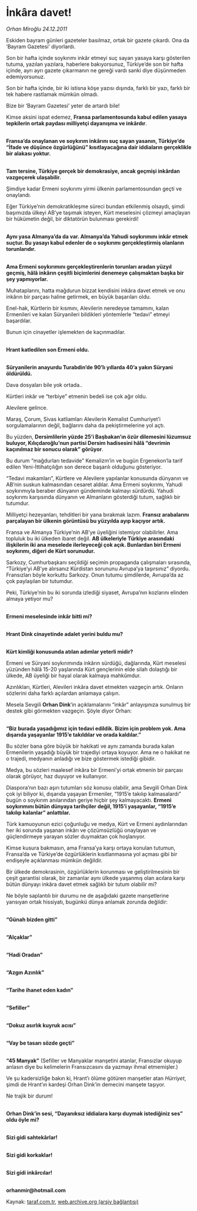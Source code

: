 # İnkâra davet!

*Orhan Miroğlu 24.12.2011*

<div class="yazi"><p>Eskiden bayram günleri gazeteler basılmaz, ortak bir gazete çıkardı. Ona da ‘Bayram Gazetesi’ diyorlardı.</p>
<p>Son bir hafta içinde soykırımı inkâr etmeyi suç sayan yasaya karşı gösterilen tutuma, yazılan yazılara, haberlere bakıyorsunuz, Türkiye’de son bir hafta içinde, ayrı ayrı gazete çıkarmanın ne gereği vardı sanki diye düşünmeden edemiyorsunuz.</p>
<p>Son bir hafta içinde, bir iki istisna köşe yazısı dışında, farklı bir yazı, farklı bir tek habere rastlamak mümkün olmadı. </p>
<p>Bize bir ‘Bayram Gazetesi’ yeter de artardı bile!</p>
<p>Kimse aksini ispat edemez, <b>Fransa parlamentosunda kabul edilen yasaya tepkilerin ortak paydası milliyetçi dayanışma ve inkârdır</b>.</p>
<p><b><br/>Fransa’da onaylanan ve soykırım inkârını suç sayan yasanın, Türkiye’de “İfade ve düşünce özgürlüğünü” kısıtlayacağına dair iddiaların gerçeklikle bir alakası yoktur. </b></p>
<p><b><br/>Tam tersine, Türkiye gerçek bir demokrasiye, ancak geçmişi inkârdan vazgeçerek ulaşabilir. </b></p>
<p>Şimdiye kadar Ermeni soykırımı yirmi ülkenin parlamentosundan geçti ve onaylandı. </p>
<p>Eğer Türkiye’nin demokratikleşme süreci bundan etkilenmiş olsaydı, şimdi başımızda ülkeyi AB’ye taşımak isteyen, Kürt meselesini çözmeyi amaçlayan bir hükümetin değil, bir diktatörün bulunması gerekirdi!</p>
<p><b><br/>Aynı yasa Almanya’da da var. Almanya’da Yahudi soykırımını inkâr etmek suçtur. Bu yasayı kabul edenler de o soykırımı gerçekleştirmiş olanların torunlarıdır.</b></p>
<p><b><br/>Ama Ermeni soykırımını gerçekleştirenlerin torunları aradan yüzyıl geçmiş, hâlâ inkârın çeşitli biçimlerini denemeye çalışmaktan başka bir şey yapmıyorlar.</b></p>
<p>Muhataplarını, hatta mağdurun bizzat kendisini inkâra davet etmek ve onu inkârın bir parçası haline getirmek, en büyük başarıları oldu.</p>
<p>Enel-hak, Kürtlerin bir kısmını, Alevilerin neredeyse tamamını, kalan Ermenileri ve kalan Süryanileri bildikleri yöntemlerle “tedavi” etmeyi başardılar. </p>
<p>Bunun için cinayetler işlemekten de kaçınmadılar.</p>
<p><b><br/>Hrant katledilen son Ermeni oldu.</b></p>
<p><b><br/>Süryanilerin anayurdu Turabdin’de 90’lı yıllarda 40’a yakın Süryani öldürüldü.</b> </p>
<p>Dava dosyaları bile yok ortada..</p>
<p>Kürtleri inkâr ve “terbiye” etmenin bedeli ise çok ağır oldu.</p>
<p>Alevilere gelince.</p>
<p>Maraş, Çorum, Sivas katliamları Alevilerin Kemalist Cumhuriyet’i sorgulamalarının değil, bağlarını daha da pekiştirmelerine yol açtı. </p>
<p>Bu yüzden, <b>Dersimlilerin yüzde 25’i Başbakan’ın özür dilemesini lüzumsuz buluyor, Kılıçdaroğlu’nun partisi Dersim hadisesini hâlâ “devrimin kaçınılmaz bir sonucu olarak” görüyor</b>. </p>
<p>Bu durum “mağdurları tedavide” Kemalizm’in ve bugün Ergenekon’la tarif edilen Yeni-İttihatçılığın son derece başarılı olduğunu gösteriyor. </p>
<p>“Tedavi makamları”, Kürtlere ve Alevilere yapılanlar konusunda dünyanın ve AB’nin suskun kalmasından cesaret aldılar. Ama Ermeni soykırımı, Yahudi soykırımıyla beraber dünyanın gündeminde kalmayı sürdürdü. Yahudi soykırımı karşısında dünyanın ve Almanların gösterdiği tutum, sağlıklı bir tutumdur. </p>
<p>Milliyetçi hezeyanları, tehditleri bir yana bırakmak lazım. <b>Fransız arabalarını parçalayan bir ülkenin görüntüsü bu yüzyılda ayıp kaçıyor artık.</b></p>
<p>Fransa ve Almanya Türkiye’nin AB’ye üyeliğini istemiyor olabilirler. Ama topluluk bu iki ülkeden ibaret değil. <b>AB ülkeleriyle Türkiye arasındaki ilişkilerin iki ana meselede ilerleyeceği çok açık. Bunlardan biri Ermeni soykırımı, diğeri de Kürt sorunudur.</b></p>
<p>Sarkozy, Cumhurbaşkanı seçildiği seçimin propaganda çalışmaları sırasında, “Türkiye’yi AB’ye alırsanız Kürdistan sorununu Avrupa’ya taşırsınız” diyordu. Fransızları böyle korkuttu Sarkozy. Onun tutumu şimdilerde, Avrupa’da az çok paylaşılan bir tutumdur.</p>
<p>Peki, Türkiye’nin bu iki sorunda izlediği siyaset, Avrupa’nın kozlarını elinden almaya yetiyor mu?</p>
<p><b><br/>Ermeni meselesinde inkâr bitti mi?</b></p>
<p><b><br/>Hrant Dink cinayetinde adalet yerini buldu mu?</b></p>
<p><b><br/>Kürt kimliği konusunda atılan adımlar yeterli midir?</b></p>
<p>Ermeni ve Süryani soykırımında inkârın sürdüğü, dağlarında, Kürt meselesi yüzünden hâlâ 15-20 yaşlarında Kürt gençlerinin elde silah dolaştığı bir ülkede, AB üyeliği bir hayal olarak kalmaya mahkûmdur.</p>
<p>Azınlıkları, Kürtleri, Alevileri inkâra davet etmekten vazgeçin artık. Onların sözlerini daha farklı açılardan anlamaya çalışın. </p>
<p>Mesela Sevgili <b>Orhan Dink</b>’in açıklamalarını “inkâr” anlayışınıza sunulmuş bir destek gibi görmekten vazgeçin. Şöyle diyor Orhan:</p>
<p><b><br/>“Biz burada yaşadığımız için tedavi edildik. Bizim için problem yok. Ama dışarıda yaşayanlar 1915’e takıldılar ve orada kaldılar.”</b></p>
<p>Bu sözler bana göre büyük bir hakikati ve aynı zamanda burada kalan Ermenilerin yaşadığı büyük bir trajediyi ortaya koyuyor. Ama ne o hakikat ne o trajedi, medyanın anladığı ve bize göstermek istediği gibidir.</p>
<p>Medya, bu sözleri maalesef inkâra bir Ermeni’yi ortak etmenin bir parçası olarak görüyor, haz duyuyor ve kullanıyor. </p>
<p>Diaspora’nın bazı aşırı tutumları söz konusu olabilir, ama Sevgili Orhan Dink çok iyi biliyor ki, dışarıda yaşayan Ermeniler, “1915’e takılıp kalmasalardı” bugün o soykırım anılarından geriye hiçbir şey kalmayacaktı. <b>Ermeni soykırımını bütün dünyaya tarihçiler değil, 1915’i yaşayanlar, “1915’e takılıp kalanlar” anlattılar.</b></p>
<p>Türk kamuoyunun ezici çoğunluğu ve medya, Kürt ve Ermeni aydınlarından her iki sorunda yaşanan inkârı ve çözümsüzlüğü onaylayan ve güçlendirmeye yarayan sözler duymaktan çok hoşlanıyor.</p>
<p>Kimse kusura bakmasın, ama Fransa’ya karşı ortaya konulan tutumun, Fransa’da ve Türkiye’de özgürlüklerin kısıtlanmasına yol açması gibi bir endişeyle açıklanması mümkün değildir.</p>
<p>Bir ülkede demokrasinin, özgürlüklerin korunması ve geliştirilmesinin bir çeşit garantisi olarak, bir zamanlar aynı ülkede yaşanmış olan acılara karşı bütün dünyayı inkâra davet etmek sağlıklı bir tutum olabilir mi?</p>
<p>Ne böyle saplantılı bir durumu ne de aşağıdaki gazete manşetlerine yansıyan ortak hissiyatı, bugünkü dünya anlamak zorunda değildir:</p>
<p><b><br/>“Günah bizden gitti”</b></p>
<p><b><br/>“Alçaklar”</b></p>
<p><b><br/>“Hadi Oradan”</b></p>
<p><b><br/>“Azgın Azınlık”</b></p>
<p><b><br/>“Tarihe ihanet eden kadın”</b></p>
<p><b><br/>“Sefiller”</b></p>
<p><b><br/>“Dokuz asırlık kuyruk acısı”</b></p>
<p><b><br/>“Vay be tasarı sözde geçti”</b></p>
<p><b><br/>“45 Manyak”</b> (Sefiller ve Manyaklar manşetini atanlar, Fransızlar okuyup anlasın diye bu kelimelerin Fransızcasını da yazmayı ihmal etmemişler.)</p>
<p>Ve şu kadersizliğe bakın ki, Hrant’ı ölüme götüren manşetler atan <i>Hürriyet</i>, şimdi de Hrant’ın kardeşi Orhan Dink’in demecini manşete taşıyor. </p>
<p>Ne trajik bir durum!</p>
<p><b><br/>Orhan Dink’in sesi, “Dayanıksız iddialara karşı duymak istediğiniz ses” oldu öyle mi?</b></p>
<p><b><br/>Sizi gidi sahtekârlar!</b></p>
<p><b><br/>Sizi gidi korkaklar!</b></p>
<p><b><br/>Sizi gidi inkârcılar!</b></p>
<p><b><br/>orhanmir@hotmail.com</b></p>
</div>

Kaynak: [taraf.com.tr](http://www.taraf.com.tr/orhan-miroglu/makale-inkara-davet.htm), [web.archive.org (arşiv bağlantısı)](http://web.archive.org/web/20130721121735/http://www.taraf.com.tr/orhan-miroglu/makale-inkara-davet.htm)
